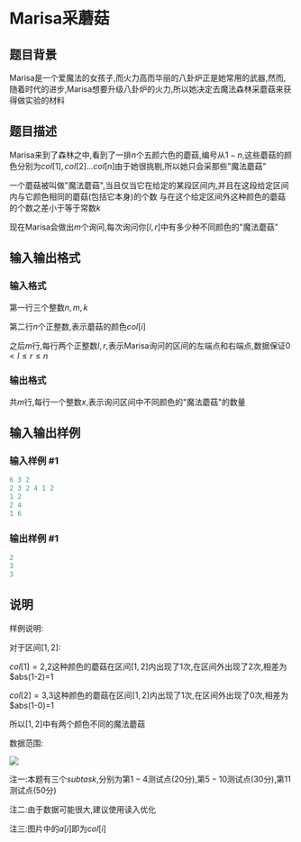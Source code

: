 # Marisa采蘑菇

## 题目背景

Marisa是一个爱魔法的女孩子,而火力高而华丽的八卦炉正是她常用的武器,然而,随着时代的进步,Marisa想要升级八卦炉的火力,所以她决定去魔法森林采蘑菇来获得做实验的材料

## 题目描述

Marisa来到了森林之中,看到了一排$n$个五颜六色的蘑菇,编号从$1-n$,这些蘑菇的颜色分别为$col[1],col[2]...col[n]$由于她很挑剔,所以她只会采那些"魔法蘑菇"

一个蘑菇被叫做"魔法蘑菇",当且仅当它在给定的某段区间内,并且在这段给定区间内与它颜色相同的蘑菇(包括它本身)的个数 与在这个给定区间外这种颜色的蘑菇的个数之差小于等于常数$k$

现在Marisa会做出$m$个询问,每次询问你$[l,r]$中有多少种不同颜色的"魔法蘑菇"

## 输入输出格式

### 输入格式

第一行三个整数$n,m,k$

第二行$n$个正整数,表示蘑菇的颜色$col[i]$

之后$m$行,每行两个正整数$l,r$,表示Marisa询问的区间的左端点和右端点,数据保证$0<l≤r≤n$

### 输出格式

共$m$行,每行一个整数$x$,表示询问区间中不同颜色的"魔法蘑菇"的数量

## 输入输出样例

### 输入样例 #1

```cpp
6 3 2
2 3 2 4 1 2
1 2
2 4
1 6
```


### 输出样例 #1

```cpp
2
3
3
```


## 说明

样例说明:

对于区间$[1,2]$:

$col[1]=2$,$2$这种颜色的蘑菇在区间$[1,2]$内出现了$1$次,在区间外出现了$2$次,相差为$abs(1-2)=1

$col[2]=3$,$3$这种颜色的蘑菇在区间$[1,2]$内出现了$1$次,在区间外出现了$0$次,相差为$abs(1-0)=1

所以$[1,2]$中有两个颜色不同的魔法蘑菇

数据范围:

![](https://cdn.luogu.com.cn/upload/pic/33874.png)

注一:本题有三个$subtask$,分别为第$1-4$测试点($20$分),第$5-10$测试点($30$分),第$11$测试点($50$分)

注二:由于数据可能很大,建议使用读入优化

注三:图片中的$a[i]$即为$col[i]$

